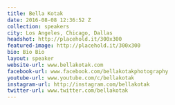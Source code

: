 ```yaml
---
title: Bella Kotak
date: 2016-08-08 12:36:52 Z
collection: speakers
city: Los Angeles, Chicago, Dallas
headshot: http://placehold.it/300x300
featured-image: http://placehold.it/300x300
bio: Bio Bio
layout: speaker
website-url: www.bellakotak.com
facebook-url: www.facebook.com/bellakotakphotography
youtube-url: www.youtube.com/c/bellakotak
instagram-url: http://instagram.com/bellakotak
twitter-url: www.twitter.com/bellakotak
---
```


